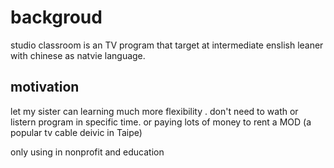 # backgroud

studio classroom is an TV program that target at intermediate enslish leaner
with chinese as natvie language.

## motivation
let my sister can learning much more flexibility .
don't need to wath or listern program in specific time.
or paying lots of money to rent a MOD (a popular tv cable deivic in Taipe)


only using in nonprofit and education
